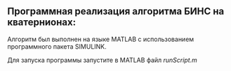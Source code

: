 ## Программная реализация алгоритма БИНС на кватернионах:
Алгоритм был выполнен на языке MATLAB с использованием программного пакета SIMULINK.

Для запуска программы запустите в MATLAB файл *runScript.m*
